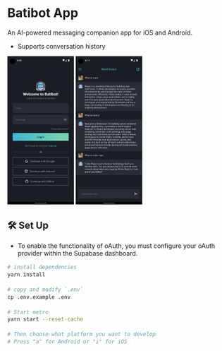 # Batibot App

An AI-powered messaging companion app for iOS and Android.

- Supports conversation history

<div display='flex'>
<img src="https://raw.githubusercontent.com/zomeru/batibot-app/main/assets/screenshots/login.png" width="30%" height="30%">
<img src="https://raw.githubusercontent.com/zomeru/batibot-app/main/assets/screenshots/home.png" width="30%" height="30%">
</div>

## 🛠 Set Up

- To enable the functionality of oAuth, you must configure your oAuth provider within the Supabase dashboard.

```bash
# install dependencies
yarn install

# copy and modify `.env`
cp .env.example .env

# Start metro
yarn start --reset-cache

# Then choose what platform you want to develop
# Press "a" for Android or "i" for iOS
```
